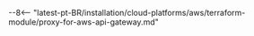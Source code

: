 [wallarm-proxy-for-aws-api-gateway-img]: ../../../../images/waf-installation/aws/terraform/wallarm-as-proxy-for-aws-api-gateway.png

--8<-- "latest-pt-BR/installation/cloud-platforms/aws/terraform-module/proxy-for-aws-api-gateway.md"